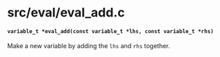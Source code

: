 # src/eval/eval_add.c

#### `variable_t *eval_add(const variable_t *lhs, const variable_t *rhs)`
Make a new variable by adding the `lhs` and `rhs` together.

